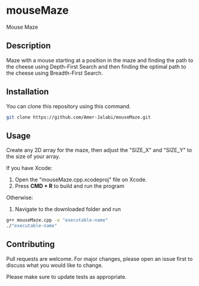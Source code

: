 # mouseMaze

Mouse Maze

## Description

Maze with a mouse starting at a position in the maze and finding the path to the cheese using Depth-First Search and then finding the optimal path to the cheese using Breadth-First Search.

## Installation

You can clone this repository using this command.

```bash
git clone https://github.com/Amer-Jalabi/mouseMaze.git
```

## Usage

Create any 2D array for the maze, then adjust the "SIZE_X" and "SIZE_Y" to the size of your array.

If you have Xcode:
1. Open the "mouseMaze.cpp.xcodeproj" file on Xcode.
2. Press **CMD + R** to build and run the program

Otherwise:
1. Navigate to the downloaded folder and run

```bash
g++ mouseMaze.cpp -o "executable-name"
./"executable-name"
```

## Contributing

Pull requests are welcome. For major changes, please open an issue first
to discuss what you would like to change.

Please make sure to update tests as appropriate.